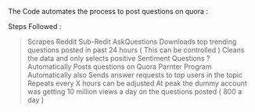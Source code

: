 The Code automates the process to post questions on quora :

Steps Followed : 

> Scrapes Reddit Sub-Redit AskQuestions 
> Downloads top trending questions posted in past 24 hours ( This can be controlled )
> Cleans the data and only selects positive Sentiment Questions
? Automatically Posts questions on Quora Parnter Program
> Automatically also Sends answer requests to top users in the topic
> Repeats every X hours can be adjusted
> At peak the dummy account was getting 10 million views a day on the questions posted ( 800 a day )
